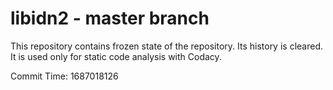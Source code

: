 # libidn2 - master branch

This repository contains frozen state of the repository.
Its history is cleared. It is used only for static code
analysis with Codacy.

Commit Time: 1687018126